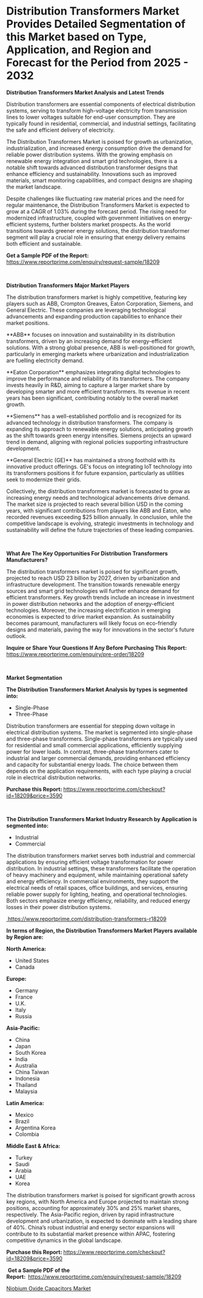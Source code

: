 <p><h1>Distribution Transformers Market Provides Detailed Segmentation of this Market based on Type, Application, and Region and Forecast for the Period from 2025 - 2032</h1></p><p><strong>Distribution Transformers Market Analysis and Latest Trends</strong></p>
<p><p>Distribution transformers are essential components of electrical distribution systems, serving to transform high-voltage electricity from transmission lines to lower voltages suitable for end-user consumption. They are typically found in residential, commercial, and industrial settings, facilitating the safe and efficient delivery of electricity.</p><p>The Distribution Transformers Market is poised for growth as urbanization, industrialization, and increased energy consumption drive the demand for reliable power distribution systems. With the growing emphasis on renewable energy integration and smart grid technologies, there is a notable shift towards advanced distribution transformer designs that enhance efficiency and sustainability. Innovations such as improved materials, smart monitoring capabilities, and compact designs are shaping the market landscape.</p><p>Despite challenges like fluctuating raw material prices and the need for regular maintenance, the Distribution Transformers Market is expected to grow at a CAGR of 1.03% during the forecast period. The rising need for modernized infrastructure, coupled with government initiatives on energy-efficient systems, further bolsters market prospects. As the world transitions towards greener energy solutions, the distribution transformer segment will play a crucial role in ensuring that energy delivery remains both efficient and sustainable.</p></p>
<p><strong>Get a Sample PDF of the Report:&nbsp;</strong> <a href="https://www.reportprime.com/enquiry/request-sample/18209?utm_campaign=2487&utm_medium=2&utm_source=Github&utm_content=ia&utm_term=19032025&utm_id=distribution-transformers">https://www.reportprime.com/enquiry/request-sample/18209</a></p>
<p>&nbsp;</p>
<p><strong>Distribution Transformers Major Market Players</strong></p>
<p><p>The distribution transformers market is highly competitive, featuring key players such as ABB, Crompton Greaves, Eaton Corporation, Siemens, and General Electric. These companies are leveraging technological advancements and expanding production capabilities to enhance their market positions.</p><p>**ABB** focuses on innovation and sustainability in its distribution transformers, driven by an increasing demand for energy-efficient solutions. With a strong global presence, ABB is well-positioned for growth, particularly in emerging markets where urbanization and industrialization are fuelling electricity demand.</p><p>**Eaton Corporation** emphasizes integrating digital technologies to improve the performance and reliability of its transformers. The company invests heavily in R&D, aiming to capture a larger market share by developing smarter and more efficient transformers. Its revenue in recent years has been significant, contributing notably to the overall market growth.</p><p>**Siemens** has a well-established portfolio and is recognized for its advanced technology in distribution transformers. The company is expanding its approach to renewable energy solutions, anticipating growth as the shift towards green energy intensifies. Siemens projects an upward trend in demand, aligning with regional policies supporting infrastructure development.</p><p>**General Electric (GE)** has maintained a strong foothold with its innovative product offerings. GE's focus on integrating IoT technology into its transformers positions it for future expansion, particularly as utilities seek to modernize their grids.</p><p>Collectively, the distribution transformers market is forecasted to grow as increasing energy needs and technological advancements drive demand. The market size is projected to reach several billion USD in the coming years, with significant contributions from players like ABB and Eaton, who recorded revenues exceeding $25 billion annually. In conclusion, while the competitive landscape is evolving, strategic investments in technology and sustainability will define the future trajectories of these leading companies.</p></p>
<p>&nbsp;</p>
<p><strong>What Are The Key Opportunities For Distribution Transformers Manufacturers?</strong></p>
<p><p>The distribution transformers market is poised for significant growth, projected to reach USD 23 billion by 2027, driven by urbanization and infrastructure development. The transition towards renewable energy sources and smart grid technologies will further enhance demand for efficient transformers. Key growth trends include an increase in investment in power distribution networks and the adoption of energy-efficient technologies. Moreover, the increasing electrification in emerging economies is expected to drive market expansion. As sustainability becomes paramount, manufacturers will likely focus on eco-friendly designs and materials, paving the way for innovations in the sector's future outlook.</p></p>
<p><strong>Inquire or Share Your Questions If Any Before Purchasing This Report:</strong> <a href="https://www.reportprime.com/enquiry/pre-order/18209?utm_campaign=2487&utm_medium=2&utm_source=Github&utm_content=ia&utm_term=19032025&utm_id=distribution-transformers">https://www.reportprime.com/enquiry/pre-order/18209</a></p>
<p>&nbsp;</p>
<p><strong>Market Segmentation</strong></p>
<p><strong>The Distribution Transformers Market Analysis by types is segmented into:</strong></p>
<p><ul><li>Single-Phase</li><li>Three-Phase</li></ul></p>
<p><p>Distribution transformers are essential for stepping down voltage in electrical distribution systems. The market is segmented into single-phase and three-phase transformers. Single-phase transformers are typically used for residential and small commercial applications, efficiently supplying power for lower loads. In contrast, three-phase transformers cater to industrial and larger commercial demands, providing enhanced efficiency and capacity for substantial energy loads. The choice between them depends on the application requirements, with each type playing a crucial role in electrical distribution networks.</p></p>
<p><strong>Purchase this Report:&nbsp;</strong><a href="https://www.reportprime.com/checkout?id=18209&price=3590&utm_campaign=2487&utm_medium=2&utm_source=Github&utm_content=ia&utm_term=19032025&utm_id=distribution-transformers">https://www.reportprime.com/checkout?id=18209&price=3590</a></p>
<p>&nbsp;</p>
<p><strong>The Distribution Transformers Market Industry Research by Application is segmented into:</strong></p>
<p><ul><li>Industrial</li><li>Commercial</li></ul></p>
<p><p>The distribution transformers market serves both industrial and commercial applications by ensuring efficient voltage transformation for power distribution. In industrial settings, these transformers facilitate the operation of heavy machinery and equipment, while maintaining operational safety and energy efficiency. In commercial environments, they support the electrical needs of retail spaces, office buildings, and services, ensuring reliable power supply for lighting, heating, and operational technologies. Both sectors emphasize energy efficiency, reliability, and reduced energy losses in their power distribution systems.</p></p>
<p><a href="https://www.reportprime.com/distribution-transformers-r18209?utm_campaign=2487&utm_medium=2&utm_source=Github&utm_content=ia&utm_term=19032025&utm_id=distribution-transformers">&nbsp;https://www.reportprime.com/distribution-transformers-r18209</a></p>
<p><strong>In terms of Region, the Distribution Transformers Market Players available by Region are:</strong></p>
<p>
    <p> <strong> North America: </strong>
        <ul>
            <li>United States</li>
            <li>Canada</li>
        </ul>
        </p> 
    <p> <strong> Europe: </strong>
        <ul>
            <li>Germany</li>
            <li>France</li>
            <li>U.K.</li>
            <li>Italy</li>
            <li>Russia</li>
        </ul>
        </p> 
    <p> <strong> Asia-Pacific: </strong>
        <ul>
            <li>China</li>
            <li>Japan</li>
            <li>South Korea</li>
            <li>India</li>
            <li>Australia</li>
            <li>China Taiwan</li>
            <li>Indonesia</li>
            <li>Thailand</li>
            <li>Malaysia</li>
        </ul>
        </p> 
    <p> <strong> Latin America: </strong>
        <ul>
            <li>Mexico</li>
            <li>Brazil</li>
            <li>Argentina Korea</li>
            <li>Colombia</li>
        </ul>
        </p> 
    <p> <strong> Middle East & Africa: </strong>
        <ul>
            <li>Turkey</li>
            <li>Saudi</li>
            <li>Arabia</li>
            <li>UAE</li>
            <li>Korea</li>
        </ul>
    </p>
    </p>
<p><p>The distribution transformers market is poised for significant growth across key regions, with North America and Europe projected to maintain strong positions, accounting for approximately 30% and 25% market shares, respectively. The Asia-Pacific region, driven by rapid infrastructure development and urbanization, is expected to dominate with a leading share of 40%. China’s robust industrial and energy sector expansions will contribute to its substantial market presence within APAC, fostering competitive dynamics in the global landscape.</p></p>
<p><strong>Purchase this Report: </strong><a href="https://www.reportprime.com/checkout?id=18209&price=3590&utm_campaign=2487&utm_medium=2&utm_source=Github&utm_content=ia&utm_term=19032025&utm_id=distribution-transformers">https://www.reportprime.com/checkout?id=18209&price=3590</a></p>
<p>&nbsp;<strong>Get a Sample PDF of the Report:&nbsp;&nbsp;</strong><a href="https://www.reportprime.com/enquiry/request-sample/18209?utm_campaign=2487&utm_medium=2&utm_source=Github&utm_content=ia&utm_term=19032025&utm_id=distribution-transformers">https://www.reportprime.com/enquiry/request-sample/18209</a></p>
<p><strong></strong></p>
<p><p><a href="https://github.com/ilonaenterline65/Market-Research-Report-List-1/blob/main/niobium-oxide-capacitors-market.md?utm_campaign=2487&utm_medium=2&utm_source=Github&utm_content=ia&utm_term=19032025&utm_id=distribution-transformers">Niobium Oxide Capacitors Market</a></p></p>